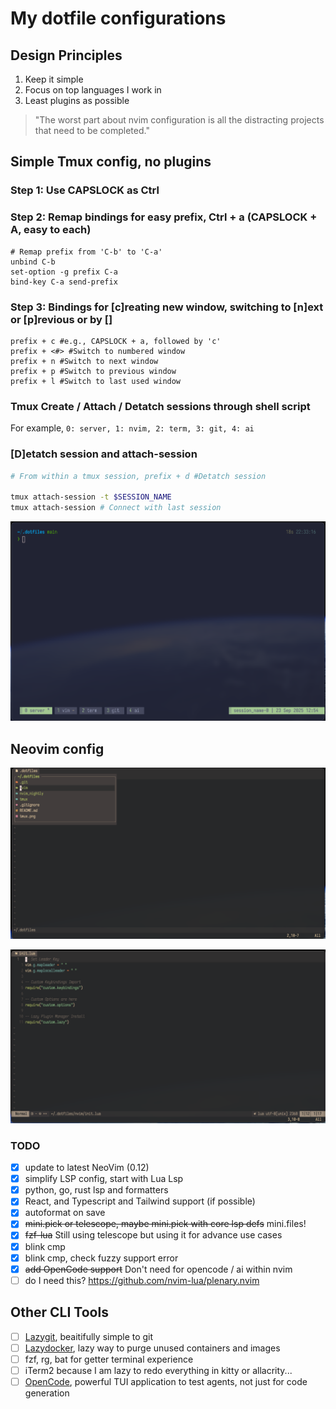 # My dotfile configurations

## Design Principles

1. Keep it simple
2. Focus on top languages I work in
3. Least plugins as possible

> "The worst part about nvim configuration is all the distracting projects that need to be completed."

## Simple Tmux config, no plugins

### Step 1: Use CAPSLOCK as Ctrl

### Step 2: Remap bindings for easy prefix, Ctrl + a (CAPSLOCK + A, easy to each)

```
# Remap prefix from 'C-b' to 'C-a'
unbind C-b
set-option -g prefix C-a
bind-key C-a send-prefix
```

### Step 3: Bindings for [c]reating new window, switching to [n]ext or [p]revious or by [<number>]

```
prefix + c #e.g., CAPSLOCK + a, followed by 'c'
prefix + <#> #Switch to numbered window
prefix + n #Switch to next window
prefix + p #Switch to previous window
prefix + l #Switch to last used window
```

### Tmux Create / Attach / Detatch sessions through shell script

For example, `0: server, 1: nvim, 2: term, 3: git, 4: ai`

### [D]etatch session and attach-session

```bash
# From within a tmux session, prefix + d #Detatch session

tmux attach-session -t $SESSION_NAME
tmux attach-session # Connect with last session
```

![Simple tmux setup](tmux.png)

## Neovim config

![Neovim Start Screen with mini.files](nvim_start.png)

![Neovim statusbar and tabs](nvim_file.png)

### TODO

- [x] update to latest NeoVim (0.12)
- [x] simplify LSP config, start with Lua Lsp
- [x] python, go, rust lsp and formatters
- [x] React, and Typescript and Tailwind support (if possible)
- [x] autoformat on save
- [x] ~~mini.pick or telescope, maybe mini.pick with core lsp defs~~ mini.files!
- [x] ~~fzf-lua~~ Still using telescope but using it for advance use cases
- [x] blink cmp
- [x] blink cmp, check fuzzy support error
- [x] ~~add OpenCode support~~ Don't need for opencode / ai within nvim
- [ ] do I need this? https://github.com/nvim-lua/plenary.nvim

## Other CLI Tools

- [ ] [Lazygit](https://github.com/jesseduffield/lazygit), beaitifully simple to git
- [ ] [Lazydocker](https://github.com/jesseduffield/lazydocker), lazy way to purge unused containers and images
- [ ] fzf, rg, bat for getter terminal experience
- [ ] iTerm2 because I am lazy to redo everything in kitty or allacrity...
- [ ] [OpenCode](https://opencode.ai/), powerful TUI application to test agents, not just for code generation
